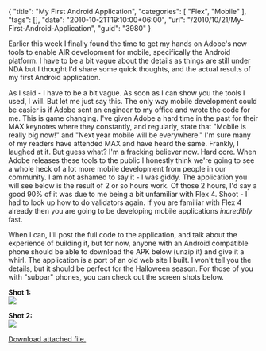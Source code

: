 {
	"title": "My First Android Application",
	"categories": [
		"Flex",
		"Mobile"
	],
	"tags": [],
	"date": "2010-10-21T19:10:00+06:00",
	"url": "/2010/10/21/My-First-Android-Application",
	"guid": "3980"
}

Earlier this week I finally found the time to get my hands on Adobe's new tools to enable AIR development for mobile, specifically the Android platform. I have to be a bit vague about the details as things are still under NDA but I thought I'd share some quick thoughts, and the actual results of my first Android application.

As I said - I have to be a bit vague. As soon as I can show you the tools I used, I will. But let me just say this. The only way mobile development could be easier is if Adobe sent an engineer to my office and wrote the code for me. This is game changing. I've given Adobe a hard time in the past for their MAX keynotes where they constantly, and regularly, state that "Mobile is really big now!" and "Next year mobile will be everywhere." I'm sure many of my readers have attended MAX and have heard the same. Frankly, I laughed at it. But guess what? I'm a fracking believer now. Hard core. When Adobe releases these tools to the public I honestly think we're going to see a whole heck of a lot more mobile development from people in our community. I am not ashamed to say it - I was giddy. The application you will see below is the result of 2 or so hours work. Of those 2 hours, I'd say a good 90% of it was due to me being a bit unfamiliar with Flex 4. Shoot - I had to look up how to do validators again. If you are familiar with Flex 4 already then you are going to be developing mobile applications <i>incredibly</i> fast. 

When I can, I'll post the full code to the application, and talk about the experience of building it, but for now, anyone with an Android compatible phone should be able to download the APK below (unzip it) and give it a whirl. The application is a port of an old web site I built. I won't tell you the details, but it should be perfect for the Halloween season. For those of you with "subpar" phones, you can check out the screen shots below.

<b>Shot 1:</b><br/>
<img src="http://www.raymondcamden.com/images/image0.png" />

<b>Shot 2:</b><br/>
<img src="http://www.coldfusionjedi.com/images/image1.png" /><p><a href='enclosures/C%3A%5Chosts%5C2009%2Ecoldfusionjedi%2Ecom%5Cenclosures%2FDeathClock%2Ezip'>Download attached file.</a></p>